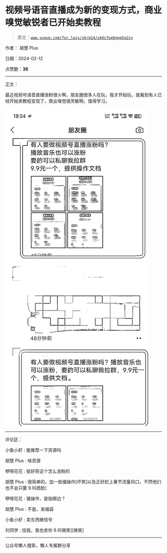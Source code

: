 # 视频号语音直播成为新的变现方式，商业嗅觉敏锐者已开始卖教程

> 原文：[`www.yuque.com/for_lazy/xkrm14/uk6cfoe6gppho2sy`](https://www.yuque.com/for_lazy/xkrm14/uk6cfoe6gppho2sy)

作者： 胡慧 Plus

日期：2024-02-12

点赞数：**36**

* * *

正文：

最近视频号语音直播涨粉很火啊，朋友圈很多人在玩，我才开始玩，就看到有人已经开始卖教程变现了，商业嗅觉很灵敏啊，值得学习。

![](img/a2f821c9397c93d47fac78cc81b86875.png)

* * *

评论区：

小鱼小虾 : 能推荐一下资源吗

胡慧 Plus : 啥资源

咿呀花花 : 挺好奇这个怎么涨粉的

胡慧 Plus : 很简单的，加一些骚操作[坏笑]以及正好赶上春节流量风口，不然他们也不会只要 9.9[捂脸]

咿呀花花 : 骚操作，是指擦边？

胡慧 Plus : 不是，发福袋

小鱼小虾 : 卖东西微信号

刘同学 : 找我，我也卖你 9.9[微笑][微笑]

* * *

公众号懒人搜索，懒人专属群分享